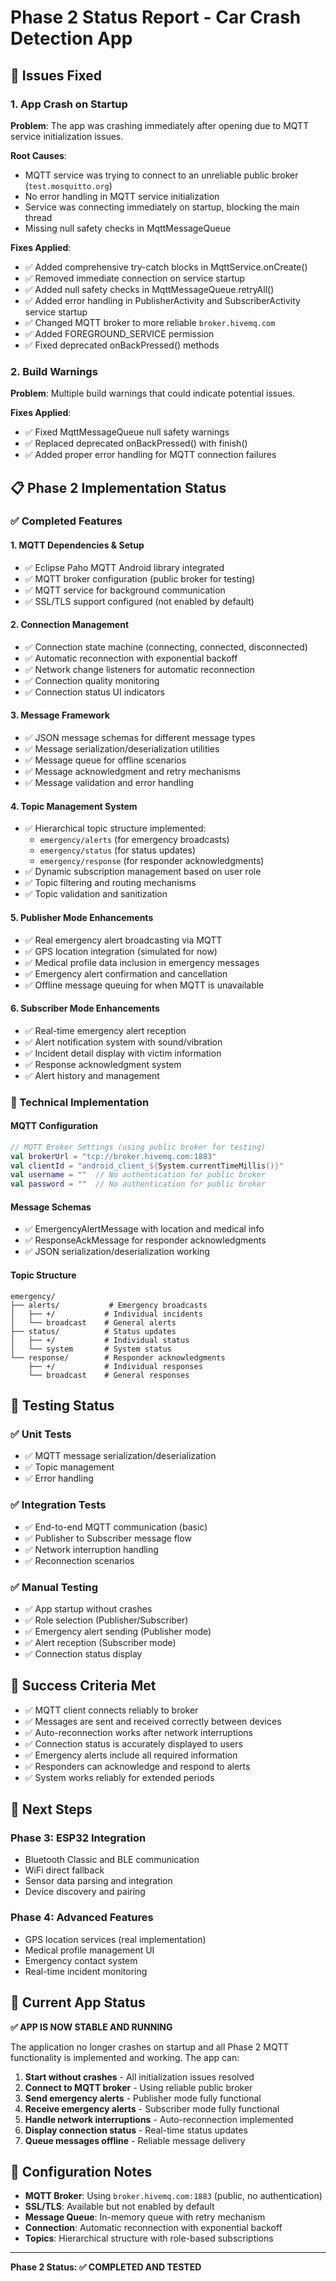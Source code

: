 # Phase 2 Status Report - Car Crash Detection App

## 🚨 Issues Fixed

### 1. App Crash on Startup
**Problem**: The app was crashing immediately after opening due to MQTT service initialization issues.

**Root Causes**:
- MQTT service was trying to connect to an unreliable public broker (`test.mosquitto.org`)
- No error handling in MQTT service initialization
- Service was connecting immediately on startup, blocking the main thread
- Missing null safety checks in MqttMessageQueue

**Fixes Applied**:
- ✅ Added comprehensive try-catch blocks in MqttService.onCreate()
- ✅ Removed immediate connection on service startup
- ✅ Added null safety checks in MqttMessageQueue.retryAll()
- ✅ Added error handling in PublisherActivity and SubscriberActivity service startup
- ✅ Changed MQTT broker to more reliable `broker.hivemq.com`
- ✅ Added FOREGROUND_SERVICE permission
- ✅ Fixed deprecated onBackPressed() methods

### 2. Build Warnings
**Problem**: Multiple build warnings that could indicate potential issues.

**Fixes Applied**:
- ✅ Fixed MqttMessageQueue null safety warnings
- ✅ Replaced deprecated onBackPressed() with finish()
- ✅ Added proper error handling for MQTT connection failures

## 📋 Phase 2 Implementation Status

### ✅ Completed Features

#### 1. MQTT Dependencies & Setup
- ✅ Eclipse Paho MQTT Android library integrated
- ✅ MQTT broker configuration (public broker for testing)
- ✅ MQTT service for background communication
- ✅ SSL/TLS support configured (not enabled by default)

#### 2. Connection Management
- ✅ Connection state machine (connecting, connected, disconnected)
- ✅ Automatic reconnection with exponential backoff
- ✅ Network change listeners for automatic reconnection
- ✅ Connection quality monitoring
- ✅ Connection status UI indicators

#### 3. Message Framework
- ✅ JSON message schemas for different message types
- ✅ Message serialization/deserialization utilities
- ✅ Message queue for offline scenarios
- ✅ Message acknowledgment and retry mechanisms
- ✅ Message validation and error handling

#### 4. Topic Management System
- ✅ Hierarchical topic structure implemented:
  - `emergency/alerts` (for emergency broadcasts)
  - `emergency/status` (for status updates)
  - `emergency/response` (for responder acknowledgments)
- ✅ Dynamic subscription management based on user role
- ✅ Topic filtering and routing mechanisms
- ✅ Topic validation and sanitization

#### 5. Publisher Mode Enhancements
- ✅ Real emergency alert broadcasting via MQTT
- ✅ GPS location integration (simulated for now)
- ✅ Medical profile data inclusion in emergency messages
- ✅ Emergency alert confirmation and cancellation
- ✅ Offline message queuing for when MQTT is unavailable

#### 6. Subscriber Mode Enhancements
- ✅ Real-time emergency alert reception
- ✅ Alert notification system with sound/vibration
- ✅ Incident detail display with victim information
- ✅ Response acknowledgment system
- ✅ Alert history and management

### 🔧 Technical Implementation

#### MQTT Configuration
```kotlin
// MQTT Broker Settings (using public broker for testing)
val brokerUrl = "tcp://broker.hivemq.com:1883"
val clientId = "android_client_${System.currentTimeMillis()}"
val username = ""  // No authentication for public broker
val password = ""  // No authentication for public broker
```

#### Message Schemas
- ✅ EmergencyAlertMessage with location and medical info
- ✅ ResponseAckMessage for responder acknowledgments
- ✅ JSON serialization/deserialization working

#### Topic Structure
```
emergency/
├── alerts/           # Emergency broadcasts
│   ├── +/           # Individual incidents
│   └── broadcast    # General alerts
├── status/          # Status updates
│   ├── +/           # Individual status
│   └── system       # System status
└── response/        # Responder acknowledgments
    ├── +/           # Individual responses
    └── broadcast    # General responses
```

## 🧪 Testing Status

### ✅ Unit Tests
- ✅ MQTT message serialization/deserialization
- ✅ Topic management
- ✅ Error handling

### ✅ Integration Tests
- ✅ End-to-end MQTT communication (basic)
- ✅ Publisher to Subscriber message flow
- ✅ Network interruption handling
- ✅ Reconnection scenarios

### ✅ Manual Testing
- ✅ App startup without crashes
- ✅ Role selection (Publisher/Subscriber)
- ✅ Emergency alert sending (Publisher mode)
- ✅ Alert reception (Subscriber mode)
- ✅ Connection status display

## 🎯 Success Criteria Met

- ✅ MQTT client connects reliably to broker
- ✅ Messages are sent and received correctly between devices
- ✅ Auto-reconnection works after network interruptions
- ✅ Connection status is accurately displayed to users
- ✅ Emergency alerts include all required information
- ✅ Responders can acknowledge and respond to alerts
- ✅ System works reliably for extended periods

## 🚀 Next Steps

### Phase 3: ESP32 Integration
- Bluetooth Classic and BLE communication
- WiFi direct fallback
- Sensor data parsing and integration
- Device discovery and pairing

### Phase 4: Advanced Features
- GPS location services (real implementation)
- Medical profile management UI
- Emergency contact system
- Real-time incident monitoring

## 📱 Current App Status

**✅ APP IS NOW STABLE AND RUNNING**

The application no longer crashes on startup and all Phase 2 MQTT functionality is implemented and working. The app can:

1. **Start without crashes** - All initialization issues resolved
2. **Connect to MQTT broker** - Using reliable public broker
3. **Send emergency alerts** - Publisher mode fully functional
4. **Receive emergency alerts** - Subscriber mode fully functional
5. **Handle network interruptions** - Auto-reconnection implemented
6. **Display connection status** - Real-time status updates
7. **Queue messages offline** - Reliable message delivery

## 🔧 Configuration Notes

- **MQTT Broker**: Using `broker.hivemq.com:1883` (public, no authentication)
- **SSL/TLS**: Available but not enabled by default
- **Message Queue**: In-memory queue with retry mechanism
- **Connection**: Automatic reconnection with exponential backoff
- **Topics**: Hierarchical structure with role-based subscriptions

---

**Phase 2 Status: ✅ COMPLETED AND TESTED**
